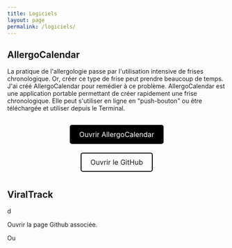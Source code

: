 ```yaml
---
title: Logiciels
layout: page
permalink: /logiciels/
---
```



## AllergoCalendar

La pratique de l'allergologie passe par l'utilisation intensive de frises chronologique. Or, créer ce type de frise peut prendre beaucoup de temps. J'ai créé AllergoCalendar pour remédier à ce problème. AllergoCalendar est une application portable permettant de créer rapidement une frise chronologique. Elle peut s'utiliser en ligne en "push-bouton" ou être téléchargée et utiliser depuis le Terminal.

<html lang="fr">
<head>
    <meta charset="UTF-8">
    <meta name="viewport" content="width=device-width, initial-scale=1.0">
    <title>Votre Titre</title>
    <style>
        .button-container {
            text-align: center;
            margin-top: 20px;
        }
        .custom-button {
            display: inline-block;
            margin: 10px;
            padding: 10px 20px;
            font-size: 16px;
            text-decoration: none;
            border-radius: 5px;
            border: 2px solid black;
        }
        .custom-button:hover {
            background-color: black;
            color: white;
        }
    </style>
</head>
<body>
    <div class="button-container">
        <a href="https://allergocalendar.streamlit.app/" target="_blank" class="custom-button" style="background-color: black; color: white;">Ouvrir AllergoCalendar</a> 
        <br>
        <a href="https://github.com/Bendjelal" target="_blank" class="custom-button">Ouvrir le GitHub</a>
    </div>
</body>
</html>


## ViralTrack

d

Ouvrir la page Github associée.

Ou
